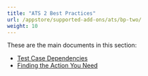 ```yaml
---
title: "ATS 2 Best Practices"
url: /appstore/supported-add-ons/ats/bp-two/
weight: 10
---
```


These are the main documents in this section:

* [Test Case Dependencies](/appstore/supported-add-ons/ats/bp-two-test-case-dependencies/)
* [Finding the Action You Need](/appstore/supported-add-ons/ats/bp-two-finding-the-action-you-need/)
